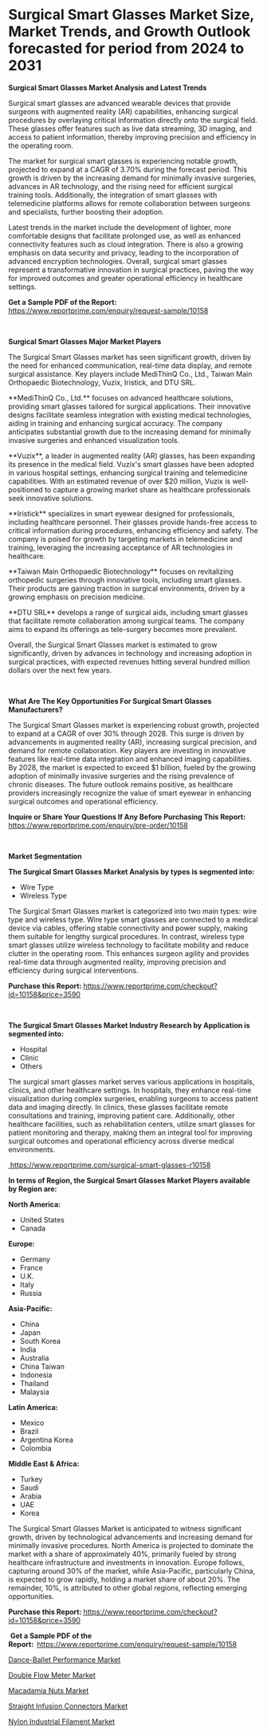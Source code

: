 <p><h1>Surgical Smart Glasses Market Size, Market Trends, and Growth Outlook forecasted for period from 2024 to 2031</h1></p><p><strong>Surgical Smart Glasses Market Analysis and Latest Trends</strong></p>
<p><p>Surgical smart glasses are advanced wearable devices that provide surgeons with augmented reality (AR) capabilities, enhancing surgical procedures by overlaying critical information directly onto the surgical field. These glasses offer features such as live data streaming, 3D imaging, and access to patient information, thereby improving precision and efficiency in the operating room.</p><p>The market for surgical smart glasses is experiencing notable growth, projected to expand at a CAGR of 3.70% during the forecast period. This growth is driven by the increasing demand for minimally invasive surgeries, advances in AR technology, and the rising need for efficient surgical training tools. Additionally, the integration of smart glasses with telemedicine platforms allows for remote collaboration between surgeons and specialists, further boosting their adoption.</p><p>Latest trends in the market include the development of lighter, more comfortable designs that facilitate prolonged use, as well as enhanced connectivity features such as cloud integration. There is also a growing emphasis on data security and privacy, leading to the incorporation of advanced encryption technologies. Overall, surgical smart glasses represent a transformative innovation in surgical practices, paving the way for improved outcomes and greater operational efficiency in healthcare settings.</p></p>
<p><strong>Get a Sample PDF of the Report:&nbsp;</strong> <a href="https://www.reportprime.com/enquiry/request-sample/10158">https://www.reportprime.com/enquiry/request-sample/10158</a></p>
<p>&nbsp;</p>
<p><strong>Surgical Smart Glasses Major Market Players</strong></p>
<p><p>The Surgical Smart Glasses market has seen significant growth, driven by the need for enhanced communication, real-time data display, and remote surgical assistance. Key players include MediThinQ Co., Ltd., Taiwan Main Orthopaedic Biotechnology, Vuzix, Iristick, and DTU SRL.</p><p>**MediThinQ Co., Ltd.** focuses on advanced healthcare solutions, providing smart glasses tailored for surgical applications. Their innovative designs facilitate seamless integration with existing medical technologies, aiding in training and enhancing surgical accuracy. The company anticipates substantial growth due to the increasing demand for minimally invasive surgeries and enhanced visualization tools.</p><p>**Vuzix**, a leader in augmented reality (AR) glasses, has been expanding its presence in the medical field. Vuzix's smart glasses have been adopted in various hospital settings, enhancing surgical training and telemedicine capabilities. With an estimated revenue of over $20 million, Vuzix is well-positioned to capture a growing market share as healthcare professionals seek innovative solutions.</p><p>**Iristick** specializes in smart eyewear designed for professionals, including healthcare personnel. Their glasses provide hands-free access to critical information during procedures, enhancing efficiency and safety. The company is poised for growth by targeting markets in telemedicine and training, leveraging the increasing acceptance of AR technologies in healthcare.</p><p>**Taiwan Main Orthopaedic Biotechnology** focuses on revitalizing orthopedic surgeries through innovative tools, including smart glasses. Their products are gaining traction in surgical environments, driven by a growing emphasis on precision medicine.</p><p>**DTU SRL** develops a range of surgical aids, including smart glasses that facilitate remote collaboration among surgical teams. The company aims to expand its offerings as tele-surgery becomes more prevalent.</p><p>Overall, the Surgical Smart Glasses market is estimated to grow significantly, driven by advances in technology and increasing adoption in surgical practices, with expected revenues hitting several hundred million dollars over the next few years.</p></p>
<p>&nbsp;</p>
<p><strong>What Are The Key Opportunities For Surgical Smart Glasses Manufacturers?</strong></p>
<p><p>The Surgical Smart Glasses market is experiencing robust growth, projected to expand at a CAGR of over 30% through 2028. This surge is driven by advancements in augmented reality (AR), increasing surgical precision, and demand for remote collaboration. Key players are investing in innovative features like real-time data integration and enhanced imaging capabilities. By 2028, the market is expected to exceed $1 billion, fueled by the growing adoption of minimally invasive surgeries and the rising prevalence of chronic diseases. The future outlook remains positive, as healthcare providers increasingly recognize the value of smart eyewear in enhancing surgical outcomes and operational efficiency.</p></p>
<p><strong>Inquire or Share Your Questions If Any Before Purchasing This Report:</strong> <a href="https://www.reportprime.com/enquiry/pre-order/10158">https://www.reportprime.com/enquiry/pre-order/10158</a></p>
<p>&nbsp;</p>
<p><strong>Market Segmentation</strong></p>
<p><strong>The Surgical Smart Glasses Market Analysis by types is segmented into:</strong></p>
<p><ul><li>Wire Type</li><li>Wireless Type</li></ul></p>
<p><p>The Surgical Smart Glasses market is categorized into two main types: wire type and wireless type. Wire type smart glasses are connected to a medical device via cables, offering stable connectivity and power supply, making them suitable for lengthy surgical procedures. In contrast, wireless type smart glasses utilize wireless technology to facilitate mobility and reduce clutter in the operating room. This enhances surgeon agility and provides real-time data through augmented reality, improving precision and efficiency during surgical interventions.</p></p>
<p><strong>Purchase this Report:&nbsp;</strong><a href="https://www.reportprime.com/checkout?id=10158&price=3590">https://www.reportprime.com/checkout?id=10158&price=3590</a></p>
<p>&nbsp;</p>
<p><strong>The Surgical Smart Glasses Market Industry Research by Application is segmented into:</strong></p>
<p><ul><li>Hospital</li><li>Clinic</li><li>Others</li></ul></p>
<p><p>The surgical smart glasses market serves various applications in hospitals, clinics, and other healthcare settings. In hospitals, they enhance real-time visualization during complex surgeries, enabling surgeons to access patient data and imaging directly. In clinics, these glasses facilitate remote consultations and training, improving patient care. Additionally, other healthcare facilities, such as rehabilitation centers, utilize smart glasses for patient monitoring and therapy, making them an integral tool for improving surgical outcomes and operational efficiency across diverse medical environments.</p></p>
<p><a href="https://www.reportprime.com/surgical-smart-glasses-r10158">&nbsp;https://www.reportprime.com/surgical-smart-glasses-r10158</a></p>
<p><strong>In terms of Region, the Surgical Smart Glasses Market Players available by Region are:</strong></p>
<p>
    <p> <strong> North America: </strong>
        <ul>
            <li>United States</li>
            <li>Canada</li>
        </ul>
        </p> 
    <p> <strong> Europe: </strong>
        <ul>
            <li>Germany</li>
            <li>France</li>
            <li>U.K.</li>
            <li>Italy</li>
            <li>Russia</li>
        </ul>
        </p> 
    <p> <strong> Asia-Pacific: </strong>
        <ul>
            <li>China</li>
            <li>Japan</li>
            <li>South Korea</li>
            <li>India</li>
            <li>Australia</li>
            <li>China Taiwan</li>
            <li>Indonesia</li>
            <li>Thailand</li>
            <li>Malaysia</li>
        </ul>
        </p> 
    <p> <strong> Latin America: </strong>
        <ul>
            <li>Mexico</li>
            <li>Brazil</li>
            <li>Argentina Korea</li>
            <li>Colombia</li>
        </ul>
        </p> 
    <p> <strong> Middle East & Africa: </strong>
        <ul>
            <li>Turkey</li>
            <li>Saudi</li>
            <li>Arabia</li>
            <li>UAE</li>
            <li>Korea</li>
        </ul>
    </p>
    </p>
<p><p>The Surgical Smart Glasses Market is anticipated to witness significant growth, driven by technological advancements and increasing demand for minimally invasive procedures. North America is projected to dominate the market with a share of approximately 40%, primarily fueled by strong healthcare infrastructure and investments in innovation. Europe follows, capturing around 30% of the market, while Asia-Pacific, particularly China, is expected to grow rapidly, holding a market share of about 20%. The remainder, 10%, is attributed to other global regions, reflecting emerging opportunities.</p></p>
<p><strong>Purchase this Report: </strong><a href="https://www.reportprime.com/checkout?id=10158&price=3590">https://www.reportprime.com/checkout?id=10158&price=3590</a></p>
<p>&nbsp;<strong>Get a Sample PDF of the Report:&nbsp;&nbsp;</strong><a href="https://www.reportprime.com/enquiry/request-sample/10158">https://www.reportprime.com/enquiry/request-sample/10158</a></p>
<p><strong></strong></p>
<p><p><a href="https://medium.com/@joe.tucker3457/dance-ballet-performance-market-revolution-2024-2031-market-trends-shaping-the-next-decade-f48a463933ae">Dance-Ballet Performance Market</a></p><p><a href="https://github.com/WillowBruen/Market-Research-Report-List-1/blob/main/double-flow-meter-market.md">Double Flow Meter Market</a></p><p><a href="https://www.linkedin.com/pulse/macadamia-nuts-market-trends-strategic-insights-2024-2031-twmuf?trackingId=sEpF%2FUBMTsikKOq4r%2FJ3Ow%3D%3D">Macadamia Nuts Market</a></p><p><a href="https://github.com/petbigbeepjn/Market-Research-Report-List-1/blob/main/straight-infusion-connectors-market.md">Straight Infusion Connectors Market</a></p><p><a href="https://issuu.com/reportprime-2/docs/nylon-industrial-filament-market-si_8340035d38c580">Nylon Industrial Filament Market</a></p></p>